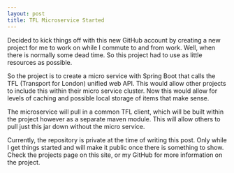 ```yaml
---
layout: post
title: TFL Microservice Started
---
```


Decided to kick things off with this new GitHub account by creating a new project for me to work on while I commute to and from work. Well, when there is normally some dead time. So this project had to use as little resources as possible.

So the project is to create a micro service with Spring Boot that calls the TFL (Transport for London) unified web API. This would allow other projects to include this within their micro service cluster. Now this would allow for levels of caching and possible local storage of items that make sense.

The microservice will pull in a common TFL client, which will be built within the project however as a separate maven module. This will allow others to pull just this jar down without the micro service.

Currently, the repository is private at the time of writing this post. Only while I get things started and will make it public once there is something to show. Check the projects page on this site, or my GitHub  for more information on the project.

